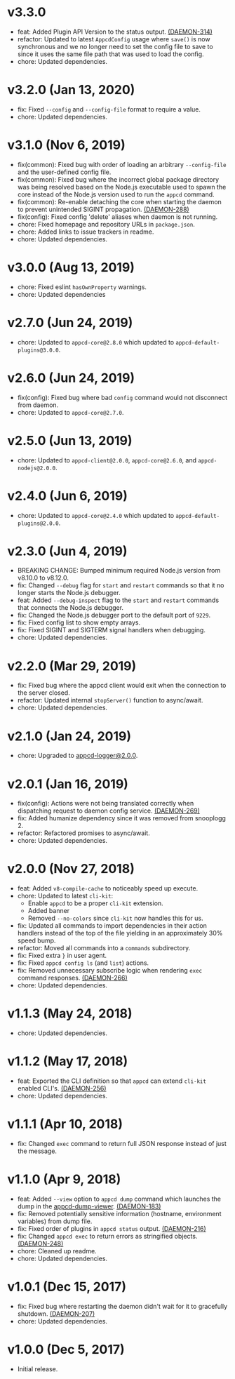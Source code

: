 # v3.3.0

 * feat: Added Plugin API Version to the status output.
   [(DAEMON-314)](https://jira.appcelerator.org/browse/DAEMON-314)
 * refactor: Updated to latest `AppcdConfig` usage where `save()` is now synchronous and we no
   longer need to set the config file to save to since it uses the same file path that was used to
   load the config.
 * chore: Updated dependencies.

# v3.2.0 (Jan 13, 2020)

 * fix: Fixed `--config` and `--config-file` format to require a value.
 * chore: Updated dependencies.

# v3.1.0 (Nov 6, 2019)

 * fix(common): Fixed bug with order of loading an arbitrary `--config-file` and the user-defined
   config file.
 * fix(common): Fixed bug where the incorrect global package directory was being resolved based on
   the Node.js executable used to spawn the core instead of the Node.js version used to run the
   `appcd` command.
 * fix(common): Re-enable detaching the core when starting the daemon to prevent unintended SIGINT
   propagation. [(DAEMON-288)](https://jira.appcelerator.org/browse/DAEMON-288)
 * fix(config): Fixed config 'delete' aliases when daemon is not running.
 * chore: Fixed homepage and repository URLs in `package.json`.
 * chore: Added links to issue trackers in readme.
 * chore: Updated dependencies.

# v3.0.0 (Aug 13, 2019)

 * chore: Fixed eslint `hasOwnProperty` warnings.
 * chore: Updated dependencies

# v2.7.0 (Jun 24, 2019)

 * chore: Updated to `appcd-core@2.8.0` which updated to `appcd-default-plugins@3.0.0`.

# v2.6.0 (Jun 24, 2019)

 * fix(config): Fixed bug where bad `config` command would not disconnect from daemon.
 * chore: Updated to `appcd-core@2.7.0`.

# v2.5.0 (Jun 13, 2019)

 * chore: Updated to `appcd-client@2.0.0`, `appcd-core@2.6.0`, and `appcd-nodejs@2.0.0`.

# v2.4.0 (Jun 6, 2019)

 * chore: Updated to `appcd-core@2.4.0` which updated to `appcd-default-plugins@2.0.0`.

# v2.3.0 (Jun 4, 2019)

 * BREAKING CHANGE: Bumped minimum required Node.js version from v8.10.0 to v8.12.0.
 * fix: Changed `--debug` flag for `start` and `restart` commands so that it no longer starts the
   Node.js debugger.
 * feat: Added `--debug-inspect` flag to the `start` and `restart` commands that connects the
   Node.js debugger.
 * fix: Changed the Node.js debugger port to the default port of `9229`.
 * fix: Fixed config list to show empty arrays.
 * fix: Fixed SIGINT and SIGTERM signal handlers when debugging.
 * chore: Updated dependencies.

# v2.2.0 (Mar 29, 2019)

 * fix: Fixed bug where the appcd client would exit when the connection to the server closed.
 * refactor: Updated internal `stopServer()` function to async/await.
 * chore: Updated dependencies.

# v2.1.0 (Jan 24, 2019)

 * chore: Upgraded to appcd-logger@2.0.0.

# v2.0.1 (Jan 16, 2019)

 * fix(config): Actions were not being translated correctly when dispatching request to daemon
   config service.
   [(DAEMON-269)](https://jira.appcelerator.org/browse/DAEMON-269)
 * fix: Added humanize dependency since it was removed from snooplogg 2.
 * refactor: Refactored promises to async/await.
 * chore: Updated dependencies.

# v2.0.0 (Nov 27, 2018)

 * feat: Added `v8-compile-cache` to noticeably speed up execute.
 * chore: Updated to latest `cli-kit`:
   - Enable `appcd` to be a proper `cli-kit` extension.
   - Added banner
   - Removed `--no-colors` since `cli-kit` now handles this for us.
 * fix: Updated all commands to import dependencies in their action handlers instead of the top of the
   file yielding in an approximately 30% speed bump.
 * refactor: Moved all commands into a `commands` subdirectory.
 * fix: Fixed extra `}` in user agent.
 * fix: Fixed `appcd config ls` (and `list`) actions.
 * fix: Removed unnecessary subscribe logic when rendering `exec` command responses.
   [(DAEMON-266)](https://jira.appcelerator.org/browse/DAEMON-266)
 * chore: Updated dependencies.

# v1.1.3 (May 24, 2018)

 * chore: Updated dependencies.

# v1.1.2 (May 17, 2018)

 * feat: Exported the CLI definition so that `appcd` can extend `cli-kit` enabled CLI's.
   [(DAEMON-256)](https://jira.appcelerator.org/browse/DAEMON-256)
 * chore: Updated dependencies.

# v1.1.1 (Apr 10, 2018)

 * fix: Changed `exec` command to return full JSON response instead of just the message.

# v1.1.0 (Apr 9, 2018)

 * feat: Added `--view` option to `appcd dump` command which launches the dump in the
   [appcd-dump-viewer](https://github.com/appcelerator/appcd-dump-viewer).
   [(DAEMON-183)](https://jira.appcelerator.org/browse/DAEMON-183)
 * fix: Removed potentially sensitive information (hostname, environment variables) from dump file.
 * fix: Fixed order of plugins in `appcd status` output.
   [(DAEMON-216)](https://jira.appcelerator.org/browse/DAEMON-216)
 * fix: Changed `appcd exec` to return errors as stringified objects.
   [(DAEMON-248)](https://jira.appcelerator.org/browse/DAEMON-248)
 * chore: Cleaned up readme.
 * chore: Updated dependencies.

# v1.0.1 (Dec 15, 2017)

 * fix: Fixed bug where restarting the daemon didn't wait for it to gracefully shutdown.
   [(DAEMON-207)](https://jira.appcelerator.org/browse/DAEMON-207)
 * chore: Updated dependencies.

# v1.0.0 (Dec 5, 2017)

 - Initial release.
